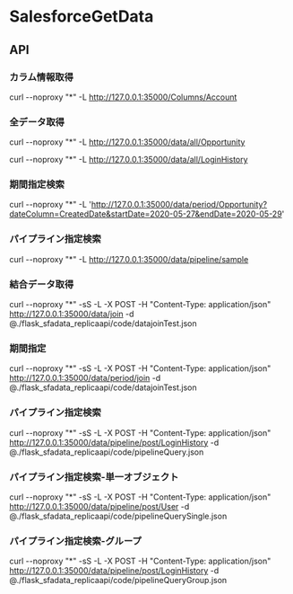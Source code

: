 # SalesforceGetData

## API
### カラム情報取得
curl --noproxy "*" -L http://127.0.0.1:35000/Columns/Account
### 全データ取得
curl --noproxy "*" -L http://127.0.0.1:35000/data/all/Opportunity

curl --noproxy "*" -L http://127.0.0.1:35000/data/all/LoginHistory

### 期間指定検索
curl --noproxy "*" -L 'http://127.0.0.1:35000/data/period/Opportunity?dateColumn=CreatedDate&startDate=2020-05-27&endDate=2020-05-29'


### パイプライン指定検索
curl --noproxy "*" -L http://127.0.0.1:35000/data/pipeline/sample

### 結合データ取得
curl --noproxy "*" -sS -L -X POST -H "Content-Type: application/json" http://127.0.0.1:35000/data/join  -d @./flask_sfadata_replicaapi/code/datajoinTest.json

### 期間指定
curl --noproxy "*" -sS -L -X POST -H "Content-Type: application/json" http://127.0.0.1:35000/data/period/join  -d @./flask_sfadata_replicaapi/code/datajoinTest.json

### パイプライン指定検索
curl --noproxy "*" -sS -L -X POST -H "Content-Type: application/json" http://127.0.0.1:35000/data/pipeline/post/LoginHistory  -d @./flask_sfadata_replicaapi/code/pipelineQuery.json

### パイプライン指定検索-単一オブジェクト
curl --noproxy "*" -sS -L -X POST -H "Content-Type: application/json" http://127.0.0.1:35000/data/pipeline/post/User  -d @./flask_sfadata_replicaapi/code/pipelineQuerySingle.json
### パイプライン指定検索-グループ
curl --noproxy "*" -sS -L -X POST -H "Content-Type: application/json" http://127.0.0.1:35000/data/pipeline/post/LoginHistory  -d @./flask_sfadata_replicaapi/code/pipelineQueryGroup.json